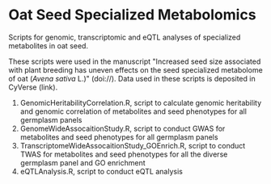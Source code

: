 # Oat Seed Specialized Metabolomics
Scripts for genomic, transcriptomic and eQTL analyses of specialized metabolites in oat seed. 

These scripts were used in the manuscript "Increased seed size associated with plant breeding has uneven effects on the seed specialized metabolome of oat (<i>Avena sativa</i> L.)" (doi://). Data used in these scripts is deposited in CyVerse (link).

1. GenomicHeritabilityCorrelation.R, script to calculate genomic heritability and genomic correlation of metabolites and seed phenotypes for all germplasm panels
2. GenomeWideAssocaitionStudy.R, script to conduct GWAS for metabolites and seed phenotypes for all germplasm panels
3. TranscriptomeWideAssocaitionStudy_GOEnrich.R, script to conduct TWAS for metabolites and seed phenotypes for all the diverse germplasm panel and GO enrichment 
4. eQTLAnalysis.R, script to conduct eQTL analysis

